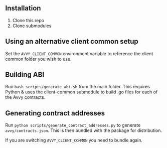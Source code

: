 ## Installation

1. Clone this repo
2. Clone submodules

## Using an alternative client common setup

Set the `AVVY_CLIENT_COMMON` environment variable to reference the client common folder you wish to use.

## Building ABI

Run `bash scripts/generate_abi.sh` from the main folder. This requires Python & uses the client-common submodule to build .go files for each of the Avvy contracts.

## Generating contract addresses

Run `python scripts/generate_contract_addresses.py` to generate `avvy/contracts.json`. This is then bundled with the package for distribution.

If you are switching `AVVY_CLIENT_COMMON` you need to bundle again.
